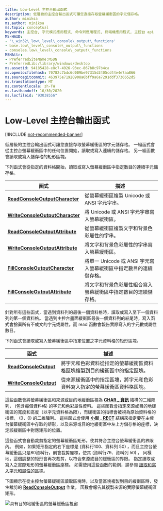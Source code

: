 ```yaml
---
title: Low-Level 主控台輸出函式
description: 低層級的主控台輸出函式可讓您直接存取螢幕緩衝區的字元儲存格。
author: miniksa
ms.author: miniksa
ms.topic: conceptual
keywords: 主控台, 字元模式應用程式, 命令列應用程式, 終端機應用程式, 主控台 api
MS-HAID:
- '\_win32\_low\_level\_console\_output\_functions'
- base.low\_level\_console\_output\_functions
- consoles.low\_level\_console\_output\_functions
MSHAttr:
- PreferredSiteName:MSDN
- PreferredLib:/library/windows/desktop
ms.assetid: 94185428-e8c7-4926-93ec-867b8c97b4ca
ms.openlocfilehash: 70782c7bdc6d009be97315d3405cd44e4e7aa866
ms.sourcegitcommit: 463975e71920908a6bff9a6a7291ddf3736652d5
ms.translationtype: MT
ms.contentlocale: zh-TW
ms.lasthandoff: 10/30/2020
ms.locfileid: "93038556"
---
```

# <a name="low-level-console-output-functions"></a>Low-Level 主控台輸出函式

[!INCLUDE [not-recommended-banner](./includes/not-recommended-banner.md)]

低層級的主控台輸出函式可讓您直接存取螢幕緩衝區的字元儲存格。 一組函式會從主控台螢幕緩衝區中的任何位置開始，讀取或寫入連續的儲存格。 另一組函數會讀取或寫入儲存格的矩形區塊。

下列函式會從指定的資料格開始，讀取或寫入螢幕緩衝區中指定數目的連續字元儲存格。

| 函式 | 描述 |
|-|-|
| [**ReadConsoleOutputCharacter**](readconsoleoutputcharacter.md) | 從螢幕緩衝區複製 Unicode 或 ANSI 字元字串。 |
| [**WriteConsoleOutputCharacter**](writeconsoleoutputcharacter.md) | 將 Unicode 或 ANSI 字元字串寫入螢幕緩衝區。 |
| [**ReadConsoleOutputAttribute**](readconsoleoutputattribute.md) | 從螢幕緩衝區複製文字和背景色彩屬性的字串。 |
| [**WriteConsoleOutputAttribute**](writeconsoleoutputattribute.md) | 將文字和背景色彩屬性的字串寫入螢幕緩衝區。 |
| [**FillConsoleOutputCharacter**](fillconsoleoutputcharacter.md) | 將單一 Unicode 或 ANSI 字元寫入螢幕緩衝區中指定數目的連續儲存格。 |
| [**FillConsoleOutputAttribute**](fillconsoleoutputattribute.md) | 將文字和背景色彩屬性組合寫入螢幕緩衝區中指定數目的連續儲存格。 |

針對所有這些函式，當遇到資料列的最後一個資料格時，讀取或寫入至下一個資料列的第一個資料格。 當遇到主控台畫面緩衝區最後一個資料列的結尾時，寫入函式會捨棄所有不成文的字元或屬性，而 read 函數會報告實際寫入的字元數或屬性數目。

下列函式會讀取或寫入螢幕緩衝區中指定位置之字元資料格的矩形區塊。

| 函式 | 描述 |
|-|-|
| [**ReadConsoleOutput**](readconsoleoutput.md) | 將字元和色彩資料從指定的螢幕緩衝區資料格區塊複製到目的緩衝區中的指定區塊。 |
| [**WriteConsoleOutput**](writeconsoleoutput.md) | 從來源緩衝區中的指定區塊，將字元和色彩資料寫入指定的螢幕緩衝區資料格區塊。 |

這些函數會將螢幕緩衝區和來源或目的地緩衝區視為 [**CHAR \_ 資訊**](char-info-str.md) 結構的二維陣列， (包含每個資料格) 的字元和色彩屬性資料。 這些函數會指定來源或目的地緩衝區的寬度和高度（以字元資料格為限），而緩衝區的指標會被視為原始資料格的指標， (0，0) 的二維陣列。 這些函式會使用 [**小型 \_ RECT**](small-rect-str.md) 結構來指定要在主控台螢幕緩衝區中存取的矩形，以及來源或目的地緩衝區中左上方儲存格的座標，決定該緩衝區中對應矩形的位置。

這些函式會自動裁剪指定的螢幕緩衝區矩形，使其符合主控台螢幕緩衝區的界限內。 例如，如果矩形指定的右下座標是 (資料行100、資料列 50) ，而且主控台螢幕緩衝區只是80資料行，則會裁剪座標，使其 (資料行79、資料列 50) 。 同樣地，這個調整的矩形會再次裁剪，以符合來源或目的緩衝區的界限。 指定讀取或寫入之實際矩形的螢幕緩衝區座標。 如需使用這些函數的範例，請參閱 [讀取和寫入字元和屬性的區塊](reading-and-writing-blocks-of-characters-and-attributes.md)。

下圖顯示在從主控台螢幕緩衝區讀取區塊時，以及當區塊複製到目的緩衝區時，發生裁剪的 [**ReadConsoleOutput**](readconsoleoutput.md) 作業。 函數會報告其複製來源的實際螢幕緩衝區矩形。

![具有目的地緩衝區的螢幕緩衝區視窗](images/cscon-03.png)
